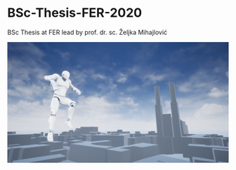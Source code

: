 # BSc-Thesis-FER-2020
BSc Thesis at FER lead by prof. dr. sc. Željka Mihajlović


![Desmos graph](Paper/figures/ue4_game_jumping.jpg)

